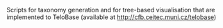 Scripts for taxonomy generation and for tree-based visualisation that are implemented to TeloBase (available at http://cfb.ceitec.muni.cz/telobase)
